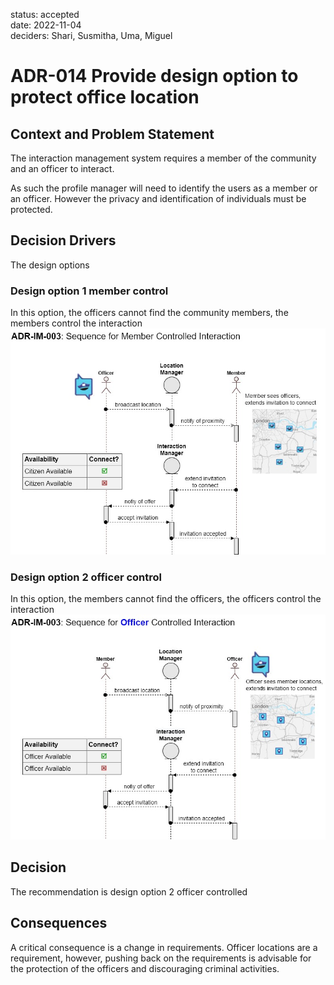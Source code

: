 status: accepted  
date: 2022-11-04  
deciders: Shari, Susmitha, Uma, Miguel


# ADR-014 Provide design option to protect office location

## Context and Problem Statement
The interaction management system requires a member of the community and an officer to interact.

As such the profile manager will need to identify the users as a member or an officer.  However the privacy and identification of individuals must be protected.

## Decision Drivers
The design options

### Design option 1 member control
In this option, the officers cannot find the community members, the members control the interaction
![](./member_control.jpg)

### Design option 2 officer control
In this option, the members cannot find the officers, the officers control the interaction
![](./officer_control.jpg)

## Decision
The recommendation is design option 2 officer controlled

## Consequences
A critical consequence is a change in requirements.  Officer locations are a requirement, however, pushing back on the requirements is advisable for the protection of the officers and discouraging criminal activities.


